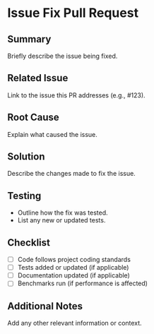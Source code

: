 # Issue Fix Pull Request

## Summary

Briefly describe the issue being fixed.

## Related Issue

Link to the issue this PR addresses (e.g., \#123).

## Root Cause

Explain what caused the issue.

## Solution

Describe the changes made to fix the issue.

## Testing

- Outline how the fix was tested.
- List any new or updated tests.

## Checklist

- [ ] Code follows project coding standards
- [ ] Tests added or updated (if applicable)
- [ ] Documentation updated (if applicable)
- [ ] Benchmarks run (if performance is affected)

## Additional Notes

Add any other relevant information or context.

